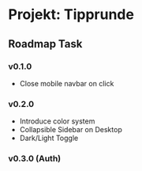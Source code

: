 # Projekt: Tipprunde

## Roadmap Task

### v0.1.0

- Close mobile navbar on click

### v0.2.0

- Introduce color system
- Collapsible Sidebar on Desktop
- Dark/Light Toggle

### v0.3.0 (Auth)
